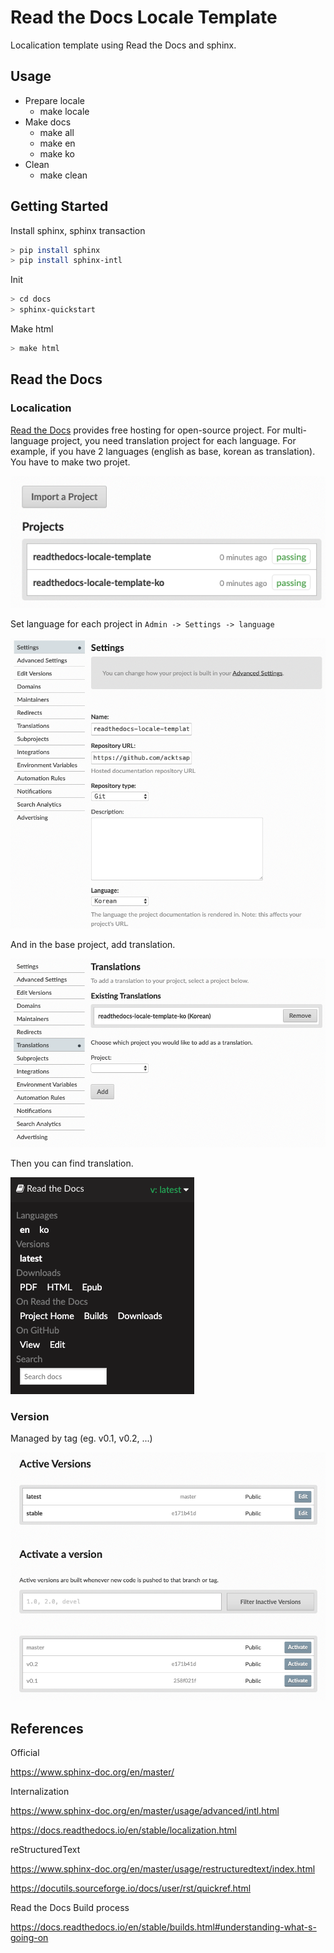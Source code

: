 # Read the Docs Locale Template

Localication template using Read the Docs and sphinx.

## Usage

- Prepare locale
  - make locale
- Make docs
  - make all
  - make en
  - make ko
- Clean
  - make clean

## Getting Started

Install sphinx, sphinx transaction

```sh
> pip install sphinx
> pip install sphinx-intl
```

Init

```sh
> cd docs
> sphinx-quickstart
```

Make html

```sh
> make html
```

## Read the Docs

### Localication

[Read the Docs](https://readthedocs.org/dashboard/) provides free hosting for open-source project. For multi-language project, you need translation project for each language. For example, if you have 2 languages (english as base, korean as translation). You have to make two projet.

![readthedocs-projects](./img/readthedocs-projects.png)

Set language for each project in `Admin -> Settings -> language`

![readthedocs-language](./img/readthedocs-language.png)

And in the base project, add translation.

![readthedocs-translation](./img/readthedocs-translation.png)

Then you can find translation.

![readthedocs-result](./img/readthedocs-result.png)

### Version

Managed by tag (eg. v0.1, v0.2, ...)

![readthedocs-versions](./img/readthedocs-versions.png)

## References

Official

https://www.sphinx-doc.org/en/master/

Internalization

https://www.sphinx-doc.org/en/master/usage/advanced/intl.html

https://docs.readthedocs.io/en/stable/localization.html

reStructuredText

https://www.sphinx-doc.org/en/master/usage/restructuredtext/index.html

https://docutils.sourceforge.io/docs/user/rst/quickref.html

Read the Docs Build process

https://docs.readthedocs.io/en/stable/builds.html#understanding-what-s-going-on
